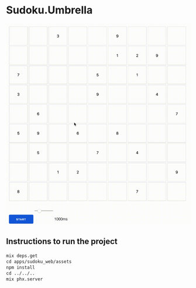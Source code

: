 # Sudoku.Umbrella

![Screencast](./screencast.gif)

## Instructions to run the project

```
mix deps.get
cd apps/sudoku_web/assets
npm install
cd ../../..
mix phx.server
```
